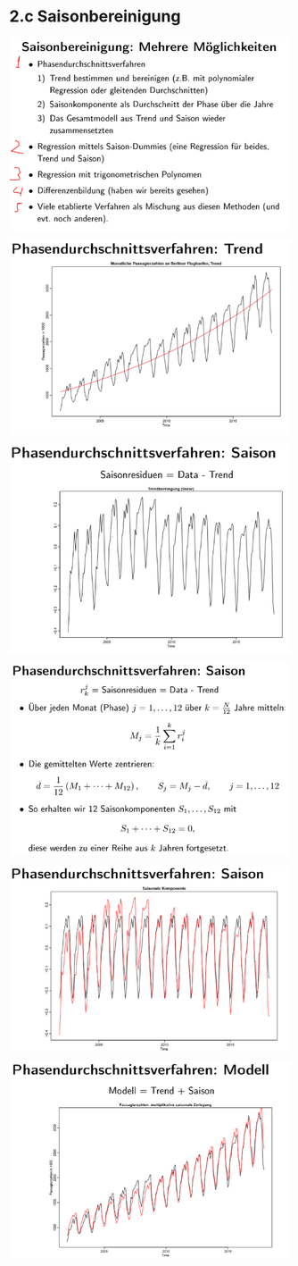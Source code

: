 # 2.c Saisonbereinigung

![](.gitbook/assets/1.PNG)

![](.gitbook/assets/2.PNG)

![](.gitbook/assets/3.PNG)

![](.gitbook/assets/4%20%281%29.PNG)

![](.gitbook/assets/5.PNG)

![](.gitbook/assets/6.PNG)


